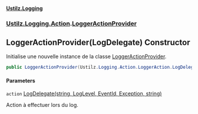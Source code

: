 #### [Ustilz.Logging](index.md 'index')
### [Ustilz.Logging.Action](Ustilz.Logging.Action.md 'Ustilz.Logging.Action').[LoggerActionProvider](Ustilz.Logging.Action.LoggerActionProvider.md 'Ustilz.Logging.Action.LoggerActionProvider')

## LoggerActionProvider(LogDelegate) Constructor

Initialise une nouvelle instance de la classe [LoggerActionProvider](Ustilz.Logging.Action.LoggerActionProvider.md 'Ustilz.Logging.Action.LoggerActionProvider').

```csharp
public LoggerActionProvider(Ustilz.Logging.Action.LoggerAction.LogDelegate action);
```
#### Parameters

<a name='Ustilz.Logging.Action.LoggerActionProvider.LoggerActionProvider(Ustilz.Logging.Action.LoggerAction.LogDelegate).action'></a>

`action` [LogDelegate(string, LogLevel, EventId, Exception, string)](Ustilz.Logging.Action.LoggerAction.LogDelegate(string,Microsoft.Extensions.Logging.LogLevel,Microsoft.Extensions.Logging.EventId,System.Exception,string).md 'Ustilz.Logging.Action.LoggerAction.LogDelegate(string, Microsoft.Extensions.Logging.LogLevel, Microsoft.Extensions.Logging.EventId, System.Exception, string)')

Action à effectuer lors du log.